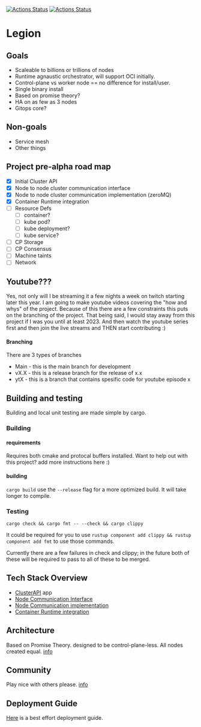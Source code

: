 [![Actions Status](https://github.com/null-channel/legion/workflows/unit-tests/badge.svg)](https://github.com/null-channel/actions)
[![Actions Status](https://github.com/null-channel/legion/workflows/checks/badge.svg)](https://github.com/null-channel/actions)

# Legion

## Goals
 * Scaleable to billions or trillions of nodes
 * Runtime agnaustic orchestrator, will support OCI initially.
 * Control-plane vs worker node == no difference for install/user.
 * Single binary install
 * Based on promise theory?
 * HA on as few as 3 nodes
 * Gitops core?

## Non-goals
 * Service mesh
 * Other things 

## Project pre-alpha road map 
 - [x] Initial Cluster API
 - [x] Node to node cluster communication interface
 - [x] Node to node cluster communication implementation (zeroMQ)
 - [x] Container Runtime integration
 - [ ] Resource Defs
   - [ ] container?
   - [ ] kube pod?
   - [ ] kube deployment?
   - [ ] kube service?
 - [ ] CP Storage
 - [ ] CP Consensus  
 - [ ] Machine taints
 - [ ] Network

## Youtube???
Yes, not only will I be streaming it a few nights a week on twitch starting later this year. I am going to make youtube videos covering the "how and whys" of the project. Because of this there are a few constraints this puts on the branching of the project. That being said, I would stay away from this project if I was you until at least 2023. And then watch the youtube series first and then join the live streams and THEN start contributing :)

#### Branching
There are 3 types of branches
 - Main - this is the main branch for development
 - vX.X - this is a release branch for the release of x.x
 - ytX - this is a branch that contains spesific code for youtube episode x

## Building and testing
Building and local unit testing are made simple by cargo.

### Building

#### requirements
Requires both cmake and protocal buffers installed. Want to help out with this project? add more instructions here :)

#### building

`cargo build`
use the `--release` flag for a more optimized build. It will take longer to compile.

### Testing
`cargo check && cargo fmt -- --check && cargo clippy`

It could be required for you to use `rustup component add clippy && rustup component add fmt` to use those commands.

Currently there are a few failures in check and clippy; in the future both of these will be required 
to pass to all of these to be merged.

## Tech Stack Overview
 * [ClusterAPI](docs/cluster_api.md) app 
 * [Node Communication Interface](docs/nci.md)
 * [Node Communication implementation](docs/zeromq.md)
 * [Container Runtime integration](docs/cri.md)

## Architecture

Based on Promise Theory. designed to be control-plane-less. All nodes created equal. [info](docs/architecture.md)

## Community
Play nice with others please. [info](docs/community.md)

## Deployment Guide
[Here](docs/user_guide.md) is a best effort deployment guide.
